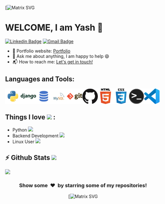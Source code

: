 [![Matrix SVG](https://www.icegif.com/wp-content/uploads/2022/09/icegif-718.gif) 

# WELCOME, I am Yash 👋
[![Linkedin Badge](https://img.shields.io/badge/-Yash-blue?style=flat-square&logo=Linkedin&logoColor=white&link=https://www.linkedin.com/in/yash-gupta/)](https://www.linkedin.com/in/yash-gupta-4285b8312/)
[![Gmail Badge](https://img.shields.io/badge/-Mail_Me-c14438?style=flat-square&logo=Gmail&logoColor=white&link=mailto:yashg5577@gmail.com)](mailto:yashg5577@gmail.com) 


- 🎯 Portfolio website: [Portfolio](https://github.com/Yash-xoxo)
- 💬 Ask me about anything, I am happy to help :smile:
- 📬 How to reach me: [Let's get in touch!][linkedin]

## Languages and Tools: 
<img align="left" alt="HTML5" width="50px" src="https://raw.githubusercontent.com/github/explore/80688e429a7d4ef2fca1e82350fe8e3517d3494d/topics/python/python.png" />
<img align="left" alt="HTML5" width="50px" src="https://raw.githubusercontent.com/github/explore/80688e429a7d4ef2fca1e82350fe8e3517d3494d/topics/django/django.png" />
<img align="left" alt="SQL" width="50px" src="https://raw.githubusercontent.com/github/explore/80688e429a7d4ef2fca1e82350fe8e3517d3494d/topics/sql/sql.png" />
<img align="left" alt="MySQL" width="50px" src="https://raw.githubusercontent.com/github/explore/80688e429a7d4ef2fca1e82350fe8e3517d3494d/topics/mysql/mysql.png" />
<img align="left" alt="Git" width="50px" src="https://raw.githubusercontent.com/github/explore/80688e429a7d4ef2fca1e82350fe8e3517d3494d/topics/git/git.png" />
<img align="left" alt="GitHub" width="50px" src="https://raw.githubusercontent.com/github/explore/78df643247d429f6cc873026c0622819ad797942/topics/github/github.png"/>
<img align="left" alt="HTML5" width="50px" src="https://raw.githubusercontent.com/github/explore/80688e429a7d4ef2fca1e82350fe8e3517d3494d/topics/html/html.png" />
<img align="left" alt="CSS3" width="50px" src="https://raw.githubusercontent.com/github/explore/80688e429a7d4ef2fca1e82350fe8e3517d3494d/topics/css/css.png" />
<img align="left" alt="HTML5" width="50px" src="https://raw.githubusercontent.com/github/explore/80688e429a7d4ef2fca1e82350fe8e3517d3494d/topics/terminal/terminal.png" />
<img align="left" alt="Visual Studio Code" width="50px" src="https://raw.githubusercontent.com/github/explore/80688e429a7d4ef2fca1e82350fe8e3517d3494d/topics/visual-studio-code/visual-studio-code.png" />

<br>
<br>
<br>

## Things I love <img src="https://media4.giphy.com/media/v1.Y2lkPTc5MGI3NjExcG8ycHgyeGk0bThqamk2Zjc0eTV1b2I1bnAxaDB3eDk4aGNib3VndyZlcD12MV9pbnRlcm5hbF9naWZfYnlfaWQmY3Q9Zw/4yT8CibjIdIWUsANjZ/giphy.webp" width="40"> :

- Python  <img src="https://media1.giphy.com/media/v1.Y2lkPTc5MGI3NjExenlmaHBhZ2FqYXk0a3ptM3BnY2lleGt3ZnF3ZGQ2aGdoMG5wYnkxNSZlcD12MV9pbnRlcm5hbF9naWZfYnlfaWQmY3Q9Zw/ryKkajMOMjYCQ/giphy.webp" width="40">
- Backend Development <img src="https://media0.giphy.com/media/v1.Y2lkPTc5MGI3NjExa216eWRzNXp6cjZjdHRneG9kdzloNnkxNTUxMmRmMjE5emRqNXhidSZlcD12MV9pbnRlcm5hbF9naWZfYnlfaWQmY3Q9Zw/jt7bAtEijhurm/giphy.webp" width="20"> 
- Linux User <img src="https://media2.giphy.com/media/v1.Y2lkPTc5MGI3NjExY2NyNHdiNXZuamMxazg0b3V6azRpd2VreTh1ZWhlMmlvcjg3bmJlOCZlcD12MV9pbnRlcm5hbF9naWZfYnlfaWQmY3Q9Zw/W9MrfVxE4s2Zi/giphy.webp" width="30"> 

## :zap: Github Stats <img src="https://camo.githubusercontent.com/83122ef836688bfbd15c4e015a1abb3d6af1e588c9433fafd0ab1ed246b24b53/68747470733a2f2f737465616d75736572696d616765732d612e616b616d616968642e6e65742f7567632f3830303932313933383536363830333139302f304244313736453641453846423234304131363243303634424445323933433436333132434642392f3f696d773d3530303026696d683d3530303026696d613d66697426696d706f6c6963793d4c6574746572626f7826696d636f6c6f723d253233303030303030266c6574746572626f783d66616c7365" width="50"> 
<p>
    <a href="https://gitstats.me/yash-xoxo" target="_blank"> 
        <img src="https://github-readme-stats.vercel.app/api?username=yash-xoxo&&show_icons=true&hi&theme=dark&count_private=true&include_all_commits=true">
    </a>
</p>

<!-- [![Top Langs](https://github-readme-stats.vercel.app/api/top-langs/?username=varadbhogayata&layout=compact)](https://github.com/anuraghazra/github-readme-stats) -->
<div align="center">
<h3 align="center">Show some &nbsp;❤️&nbsp; by starring some of my repositories!</h3>

    
[![Matrix SVG](https://media1.giphy.com/media/v1.Y2lkPTc5MGI3NjExbTd4b3Q3bG50djRvYnVwYTFyZ2JkNWVpdHY3NGl1YzVoZzhzcXR5NiZlcD12MV9pbnRlcm5hbF9naWZfYnlfaWQmY3Q9Zw/ErZ8hv5eO92JW/giphy.webp) 

<!--[website]: -->
[linkedin]: https://www.linkedin.com/in/yash-gupta-4285b8312/

